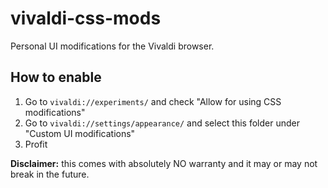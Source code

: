 # vivaldi-css-mods
Personal UI modifications for the Vivaldi browser.

## How to enable

1. Go to `vivaldi://experiments/` and check "Allow for using CSS modifications"
2. Go to `vivaldi://settings/appearance/` and select this folder under "Custom UI modifications"
3. Profit



**Disclaimer:** this comes with absolutely NO warranty and it may or may not break in the future.